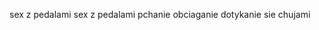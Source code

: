 sex z pedalami sex z pedalami
pchanie obciaganie dotykanie sie chujami\
                                          
                                          
